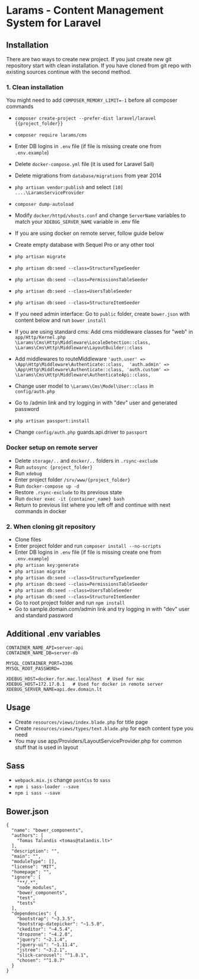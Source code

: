 # Larams - Content Management System for Laravel

## Installation

There are two ways to create new project. If you just create new git repository start with clean installation. If you have cloned from git repo with existing sources continue with the second method.

### 1. Clean installation

You might need to add `COMPOSER_MEMORY_LIMIT=-1` before all composer commands

- `composer create-project --prefer-dist laravel/laravel {{project_folder}}`
- `composer require larams/cms`
- Enter DB logins in `.env` file (if file is missing create one from `.env.example`)
- Delete `docker-compose.yml` file (it is used for Laravel Sail)
- Delete migrations from `database/migrations` from year 2014
- `php artisan vendor:publish` and select `[10] ....\LaramsServiceProvider`
- `composer dump-autoload`
- Modify `docker/httpd/vhosts.conf` and change `ServerName` variables to match your `XDEBUG_SERVER_NAME` variable in .env file
- If you are using docker on remote server, follow guide below
- Create empty database with Sequel Pro or any other tool
- `php artisan migrate`
- `php artisan db:seed --class=StructureTypeSeeder`
- `php artisan db:seed --class=PermissionsTableSeeder`
- `php artisan db:seed --class=UsersTableSeeder`
- `php artisan db:seed --class=StructureItemSeeder`
- If you need admin interface: Go to `public` folder, create `bower.json` with content below and run `bower install`
- If you are using standard cms:
Add cms middleware classes for "web" in `app/Http/Kernel.php` 
`\Larams\Cms\Http\Middleware\LocaleDetection::class,
\Larams\Cms\Http\Middleware\LayoutBuilder::class`
- Add middlewares to routeMiddleware 
`'auth.user' => \App\Http\Middleware\Authenticate::class, 
'auth.admin' => \App\Http\Middleware\Authenticate::class,
'auth.custom' => \Larams\Cms\Http\Middleware\AuthenticateApi::class,`
- Change user model to `\Larams\Cms\Model\User::class` in `config/auth.php`
- Go to /admin link and try logging in with "dev" user and generated password

- `php artisan passport:install` 

- Change `config/auth.php` guards.api.driver to `passport`


### Docker setup on remote server

-  Delete `storage/..` and `docker/..` folders in `.rsync-exclude`
-  Run `autosync {project_folder}`
-  Run `xdebug`
-  Enter project folder `/srv/www/{project_folder}`
-  Run `docker-compose up -d`
-  Restore `.rsync-exclude` to its previous state
-  Run `docker exec -it {container_name} bash`
-  Return to previous list where you left off and continue with next commands in docker

### 2. When cloning git repository

- Clone files
- Enter project folder and run `composer install --no-scripts`
- Enter DB logins in `.env` file (if file is missing create one from `.env.example`)
- `php artisan key:generate`
- `php artisan migrate`
- `php artisan db:seed --class=StructureTypeSeeder`
- `php artisan db:seed --class=PermissionsTableSeeder`
- `php artisan db:seed --class=UsersTableSeeder`
- `php artisan db:seed --class=StructureItemSeeder`
- Go to root project folder and run `npm install`
- Go to sample.domain.com/admin link and try logging in with "dev" user and standard password

## Additional .env variables

```
CONTAINER_NAME_API=server-api
CONTAINER_NAME_DB=server-db

MYSQL_CONTAINER_PORT=3306
MYSQL_ROOT_PASSWORD=

XDEBUG_HOST=docker.for.mac.localhost  # Used for mac
XDEBUG_HOST=172.17.0.1   # Used for docker in remote server
XDEBUG_SERVER_NAME=api.dev.domain.lt
```

## Usage

- Create `resources/views/index.blade.php` for title page
- Create `resources/views/types/text.blade.php` for each content type you need
- You may use app/Providers/LayoutServiceProvider.php for common stuff that is used in layout

## Sass

- `webpack.mix.js` change `postCss` to `sass`
- `npm i sass-loader --save`
- `npm i sass --save` 


## Bower.json

```
{
  "name": "bower_components",
  "authors": [
    "Tomas Talandis <tomas@talandis.lt>"
  ],
  "description": "",
  "main": "",
  "moduleType": [],
  "license": "MIT",
  "homepage": "",
  "ignore": [
    "**/.*",
    "node_modules",
    "bower_components",
    "test",
    "tests"
  ],
  "dependencies": {
    "bootstrap": "~3.3.5",
    "bootstrap-datepicker": "~1.5.0",
    "ckeditor": "~4.5.4",
    "dropzone": "~4.2.0",
    "jquery": "~2.1.4",
    "jquery-ui": "~1.11.4",
    "jstree": "~3.2.1",
    "slick-carousel": "^1.8.1",
    "chosen": "^1.8.7"
  }
}

```
